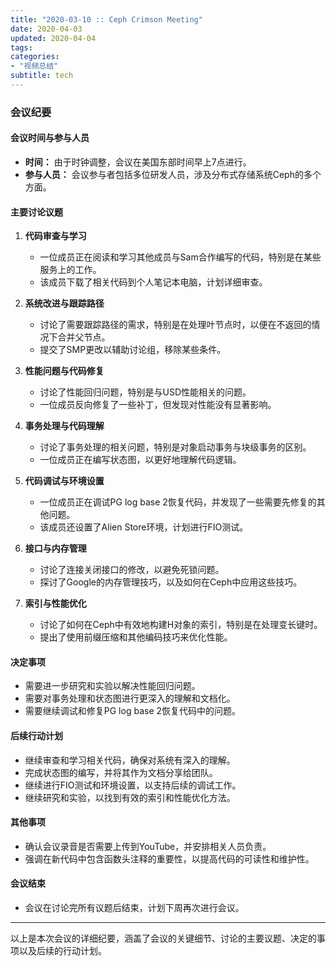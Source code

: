 ```yaml
---
title: "2020-03-10 :: Ceph Crimson Meeting"
date: 2020-04-03
updated: 2020-04-04
tags:
categories:
- "视频总结"
subtitle: tech
---
```



### 会议纪要

#### 会议时间与参与人员
- **时间：** 由于时钟调整，会议在美国东部时间早上7点进行。
- **参与人员：** 会议参与者包括多位研发人员，涉及分布式存储系统Ceph的多个方面。

#### 主要讨论议题
1. **代码审查与学习**
   - 一位成员正在阅读和学习其他成员与Sam合作编写的代码，特别是在某些服务上的工作。
   - 该成员下载了相关代码到个人笔记本电脑，计划详细审查。

2. **系统改进与跟踪路径**
   - 讨论了需要跟踪路径的需求，特别是在处理叶节点时，以便在不返回的情况下合并父节点。
   - 提交了SMP更改以辅助讨论组，移除某些条件。

3. **性能问题与代码修复**
   - 讨论了性能回归问题，特别是与USD性能相关的问题。
   - 一位成员反向修复了一些补丁，但发现对性能没有显著影响。

4. **事务处理与代码理解**
   - 讨论了事务处理的相关问题，特别是对象启动事务与块级事务的区别。
   - 一位成员正在编写状态图，以更好地理解代码逻辑。

5. **代码调试与环境设置**
   - 一位成员正在调试PG log base 2恢复代码，并发现了一些需要先修复的其他问题。
   - 该成员还设置了Alien Store环境，计划进行FIO测试。

6. **接口与内存管理**
   - 讨论了连接关闭接口的修改，以避免死锁问题。
   - 探讨了Google的内存管理技巧，以及如何在Ceph中应用这些技巧。

7. **索引与性能优化**
   - 讨论了如何在Ceph中有效地构建H对象的索引，特别是在处理变长键时。
   - 提出了使用前缀压缩和其他编码技巧来优化性能。

#### 决定事项
- 需要进一步研究和实验以解决性能回归问题。
- 需要对事务处理和状态图进行更深入的理解和文档化。
- 需要继续调试和修复PG log base 2恢复代码中的问题。

#### 后续行动计划
- 继续审查和学习相关代码，确保对系统有深入的理解。
- 完成状态图的编写，并将其作为文档分享给团队。
- 继续进行FIO测试和环境设置，以支持后续的调试工作。
- 继续研究和实验，以找到有效的索引和性能优化方法。

#### 其他事项
- 确认会议录音是否需要上传到YouTube，并安排相关人员负责。
- 强调在新代码中包含函数头注释的重要性，以提高代码的可读性和维护性。

#### 会议结束
- 会议在讨论完所有议题后结束，计划下周再次进行会议。

---

以上是本次会议的详细纪要，涵盖了会议的关键细节、讨论的主要议题、决定的事项以及后续的行动计划。